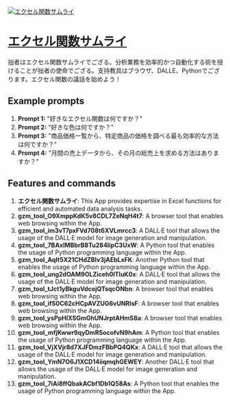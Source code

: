 [![エクセル関数サムライ](https://files.oaiusercontent.com/file-k56sdvxTUNQRcvDjjb5BUVxf?se=2123-10-17T05%3A48%3A29Z&sp=r&sv=2021-08-06&sr=b&rscc=max-age%3D31536000%2C%20immutable&rscd=attachment%3B%20filename%3D7317c021-feb1-456e-b9d0-e06053267952.png&sig=BM/NPGL%2BuvDZHXo8wsxMvfsEGd1pS5f3qk3%2BGP9LnP8%3D)](https://chat.openai.com/g/g-9gKvOipTC-ekuseruguan-shu-samurai)

# [エクセル関数サムライ](https://chat.openai.com/g/g-9gKvOipTC-ekuseruguan-shu-samurai)

拙者はエクセル関数サムライでござる。分析業務を効率的かつ自動化する術を授けることが拙者の使命でござる。支持教具はブラウザ、DALLE、Pythonでござります。エクセル関数の議話を始めよう！

## Example prompts

1. **Prompt 1:** "好きなエクセル関数は何ですか？"
2. **Prompt 2:** "好きな色は何ですか？"
3. **Prompt 3:** "商品価格一覧から、特定商品の価格を調べる最も効率的な方法は何ですか？"
4. **Prompt 4:** "月間の売上データから、その月の総売上を求める方法はありますか？"

## Features and commands

1. **エクセル関数サムライ**: This App provides expertise in Excel functions for efficient and automated data analysis tasks.
2. **gzm_tool_O9XmppKdK5v8CDL7ZeNqH4t7**: A browser tool that enables web browsing within the App.
3. **gzm_tool_im3vT7pxFVd708t6XVLmrcc3**: A DALL·E tool that allows the usage of the DALL·E model for image generation and manipulation.
4. **gzm_tool_7BAxlMBbrB8Tu284lipC3UxW**: A Python tool that enables the usage of Python programming language within the App.
5. **gzm_tool_AqIt5X21CHdZBlv3jAEbLxFK**: Another Python tool that enables the usage of Python programming language within the App.
6. **gzm_tool_ung2dOAM9OLZiceh0lTluK0x**: A DALL·E tool that allows the usage of the DALL·E model for image generation and manipulation.
7. **gzm_tool_tJct1yBkguVdcojQTsqcONbn**: A browser tool that enables web browsing within the App.
8. **gzm_tool_ifS0C62cHCpAVZUG6vUNRIsF**: A browser tool that enables web browsing within the App.
9. **gzm_tool_ysPpHIXSGmGhUNJrptAHmS8a**: A browser tool that enables web browsing within the App.
10. **gzm_tool_mfjKwwr9qyDmRSocofvN9hAm**: A Python tool that enables the usage of Python programming language within the App.
11. **gzm_tool_VjXVjr8d7XJFDmzFBbPQ4QKx**: A DALL·E tool that allows the usage of the DALL·E model for image generation and manipulation.
12. **gzm_tool_YmN7O6J1XCD14iiqmqhGEWEY**: Another DALL·E tool that allows the usage of the DALL·E model for image generation and manipulation.
13. **gzm_tool_7iAi8ffQbakACbf1Db1Q58As**: A Python tool that enables the usage of Python programming language within the App.